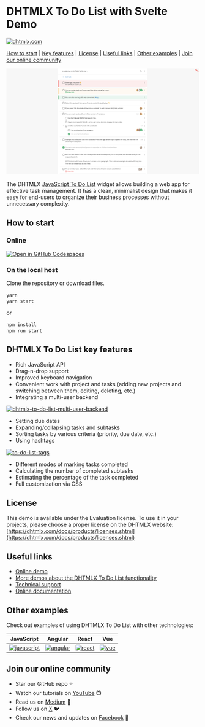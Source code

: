 # DHTMLX To Do List with Svelte Demo

[![dhtmlx.com](https://img.shields.io/badge/made%20by-DHTMLX-blue)](https://dhtmlx.com/)

[How to start](#how-to-start) | [Key features](#key-features) | [License](#license) | [Useful links](#links) | [Other examples](#examples) | [Join our online community](#join)

![DHTMLX To Do List with Svelte Demo](to-do-list.png)

The DHTMLX [JavaScript To Do List](https://dhtmlx.com/docs/products/dhtmlxTodo/) widget allows building a web app for effective task management. It has a clean, minimalist design that makes it easy for end-users to organize their business processes without unnecessary complexity.

<a name="how-to-start"></a>
## How to start

### Online

[![Open in GitHub Codespaces](https://github.com/codespaces/badge.svg)](https://codespaces.new/DHTMLX/svelte-todolist-demo)

### On the local host

Clone the repository or download files.

```
yarn
yarn start
```

or

```
npm install
npm run start
```

<a name="key-features"></a>
## DHTMLX To Do List key features

- Rich JavaScript API
- Drag-n-drop support
- Improved keyboard navigation
- Convenient work with project and tasks (adding new projects and switching between them, editing, deleting, etc.)
- Integrating a multi-user backend
  
[![dhtmlx-to-do-list-multi-user-backend](https://dhtmlx.com/blog/wp-content/uploads/2024/06/DHTMLX-To-Do-List-Projects.gif)](https://snippet.dhtmlx.com/82ayq2lk?tag=todolist&mode=wide)

- Setting due dates
- Expanding/collapsing tasks and subtasks
- Sorting tasks by various criteria (priority, due date, etc.)
- Using hashtags
  
[![to-do-list-tags](https://dhtmlx.com/blog/wp-content/uploads/2024/06/to-do-list-hashtags.gif)](https://snippet.dhtmlx.com/5cymicwt?tag=todolist&mode=wide)

- Different modes of marking tasks completed
- Calculating the number of completed subtasks
- Estimating the percentage of the task completed
- Full customization via CSS

<a name="license"></a>
## License ##
This demo is available under the Evaluation license. To use it in your projects, please choose a proper license on the DHTMLX website: [https://dhtmlx.com/docs/products/licenses.shtml](https://dhtmlx.com/docs/products/licenses.shtml)

<a name="links"></a>
## Useful links

- [Online demo](https://replit.com/@dhtmlx/dhtmlx-to-do-list-with-svelte)
- [More demos about the DHTMLX To Do List functionality](https://snippet.dhtmlx.com/3vwlbwee?tag=todolist)
- [Technical support](https://forum.dhtmlx.com/c/todo)
- [Online  documentation](https://docs.dhtmlx.com/todolist/)

<a name="examples"></a>
## Other examples

Check out examples of using DHTMLX To Do List with other technologies:

| JavaScript | Angular | React | Vue |
| ----- | ----- | ----- | ----- |
| [![javascript](https://dhtmlx.com/images/common/technologies/js.svg)](https://github.com/DHTMLX/docs-todolist) | [![angular](https://dhtmlx.com/images/common/technologies/angular.svg)](https://github.com/DHTMLX/angular-todolist-demo) | [![react](https://dhtmlx.com/images/common/technologies/react.svg)](https://github.com/DHTMLX/react-todolist-demo) | [![vue](https://dhtmlx.com/images/common/technologies/vue.svg)](https://github.com/DHTMLX/vue-todolist-demo) |

<a name="join"></a>
## Join our online community

- Star our GitHub repo :star:
- Watch our tutorials on [YouTube](https://www.youtube.com/user/dhtmlx/videos) :tv:
- Read us on [Medium](https://dhtmlx.medium.com) :newspaper:
- Follow us on [X](https://x.com/dhtmlx) :bird:
- Check our news and updates on [Facebook](https://www.facebook.com/dhtmlx/) :feet:
